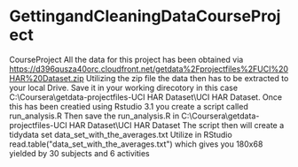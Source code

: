 GettingandCleaningDataCourseProject
===================================

CourseProject
All the data for this project has been obtained via https://d396qusza40orc.cloudfront.net/getdata%2Fprojectfiles%2FUCI%20HAR%20Dataset.zip
Utilizing the zip file the data then has to be extracted to your local Drive. Save it in your working direcotory in this case C:\Coursera\getdata-projectfiles-UCI HAR Dataset\UCI HAR Dataset.
Once this has been creatied using Rstudio 3.1 you create a script called run_analysis.R 
Then save the run_analysis.R in C:\Coursera\getdata-projectfiles-UCI HAR Dataset\UCI HAR Dataset
The script then will create a tidydata set data_set_with_the_averages.txt
Utilize in RStudio read.table("data_set_with_the_averages.txt") which gives you 180x68 yielded by 30 subjects and 6 activities
